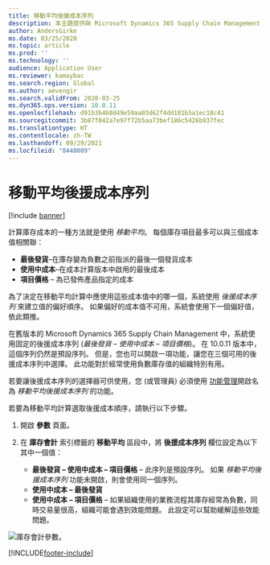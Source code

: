 ```yaml
---
title: 移動平均後援成本序列
description: 本主題提供與 Microsoft Dynamics 365 Supply Chain Management 中移動平均計算後援成本序列相關的資訊。
author: AndersGirke
ms.date: 03/25/2020
ms.topic: article
ms.prod: ''
ms.technology: ''
audience: Application User
ms.reviewer: kamaybac
ms.search.region: Global
ms.author: aevengir
ms.search.validFrom: 2020-03-25
ms.dyn365.ops.version: 10.0.11
ms.openlocfilehash: d91b3b4b8d49e59aa03d62f4dd101b5a1ec18c41
ms.sourcegitcommit: 3b87f042a7e97f72b5aa73bef186c5426b937fec
ms.translationtype: HT
ms.contentlocale: zh-TW
ms.lasthandoff: 09/29/2021
ms.locfileid: "8448089"
---
```

# <a name="moving-average-fallback-cost-sequence"></a>移動平均後援成本序列

[!include [banner](../includes/banner.md)]

計算庫存成本的一種方法就是使用 _移動平均_。 每個庫存項目最多可以與三個成本值相關聯：

- **最後發貨**–在庫存變為負數之前指派的最後一個發貨成本
- **使用中成本**–在成本計算版本中啟用的最後成本
- **項目價格** – 為已發佈產品指定的成本

為了決定在移動平均計算中應使用這些成本值中的哪一個，系統使用 _後援成本序列_ 來建立值的偏好順序。 如果偏好的成本值不可用，系統會使用下一個偏好值，依此類推。

在舊版本的 Microsoft Dynamics 365 Supply Chain Management 中，系統使用固定的後援成本序列 (_最後發貨 – 使用中成本 – 項目價格_)。 在 10.0.11 版本中，這個序列仍然是預設序列。 但是，您也可以開啟一項功能，讓您在三個可用的後援成本序列中選擇。 此功能對於經常使用負數庫存值的組織特別有用。

若要讓後援成本序列的選擇器可供使用，您 (或管理員) 必須使用 [功能管理](../../fin-ops-core/fin-ops/get-started/feature-management/feature-management-overview.md)開啟名為 _移動平均後援成本序列_ 的功能。

若要為移動平均計算選取後援成本順序，請執行以下步驟。

1. 開啟 **參數** 頁面。
2. 在 **庫存會計** 索引標籤的 **移動平均** 區段中，將 **後援成本序列** 欄位設定為以下其中一個值：

    - **最後發貨 – 使用中成本 – 項目價格** – 此序列是預設序列。 如果 _移動平均後援成本序列_ 功能未開啟，則會使用同一個序列。
    - **使用中成本 – 最後發貨**
    - **使用中成本 – 項目價格** – 如果組織使用的業務流程其庫存經常為負數，同時交易量很高，組織可能會遇到效能問題。 此設定可以幫助緩解這些效能問題。

![庫存會計參數。](media/inventory-accounting-parameters.png "庫存會計參數")


[!INCLUDE[footer-include](../../includes/footer-banner.md)]